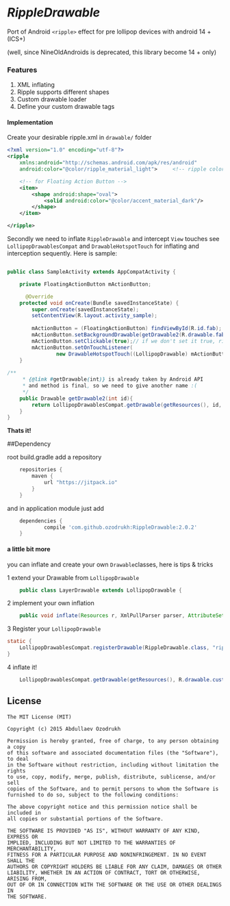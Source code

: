
*RippleDrawable*
=============
Port of Android `<ripple>` effect for pre lollipop devices with android 14 + (ICS+)

(well, since NineOldAndroids is deprecated, this library become 14 + only)

### Features
1. XML inflating
2. Ripple supports different shapes
3. Custom drawable loader
4. Define your custom drawable tags

#### Implementation

Create your desirable ripple.xml in `drawable/` folder

```xml
<?xml version="1.0" encoding="utf-8"?>
<ripple
    xmlns:android="http://schemas.android.com/apk/res/android"
    android:color="@color/ripple_material_light">     <!-- ripple color -->

    <!-- for Floating Action Button -->
    <item>
        <shape android:shape="oval">
            <solid android:color="@color/accent_material_dark"/>
        </shape>
    </item>

</ripple>

```

Secondly we need to inflate `RippleDrawable` and intercept `View` touches
see `LollipopDrawablesCompat` and `DrawableHotspotTouch` for inflating and interception sequently. Here is sample:

```java

public class SampleActivity extends AppCompatActivity {

    private FloatingActionButton mActionButton;

      @Override
    protected void onCreate(Bundle savedInstanceState) {
        super.onCreate(savedInstanceState);
        setContentView(R.layout.activity_sample);
        
        mActionButton = (FloatingActionButton) findViewById(R.id.fab);
        mActionButton.setBackgroundDrawable(getDrawable2(R.drawable.fab_background));
        mActionButton.setClickable(true);// if we don't set it true, ripple will not be played
        mActionButton.setOnTouchListener(
                new DrawableHotspotTouch((LollipopDrawable) mActionButton.getBackground()));
    }
    
/**
     * {@link #getDrawable(int)} is already taken by Android API
     * and method is final, so we need to give another name :(
     */
    public Drawable getDrawable2(int id){
        return LollipopDrawablesCompat.getDrawable(getResources(), id, getTheme());
    }
}

```

**Thats it!**

##Dependency

root build.gradle add a repository 
```groovy
    repositories {
        maven {
            url "https://jitpack.io"
        }
    }
```

and in application module just add
```groovy 
    dependencies {
            compile 'com.github.ozodrukh:RippleDrawable:2.0.2'
    }
```

#### a little bit more

you can inflate and create your own `Drawable`classes, here is tips & tricks

1 extend your Drawable from `LollipopDrawable`
```java
    public class LayerDrawable extends LollipopDrawable {
```

2 implement your own inflation
```java
    public void inflate(Resources r, XmlPullParser parser, AttributeSet attrs, Resources.Theme theme);
```
3 Register your `LollipopDrawable`
```java
static {   
    LollipopDrawablesCompat.registerDrawable(RippleDrawable.class, "ripple");
}
```

4 inflate it!
```java
    LollipopDrawablesCompat.getDrawable(getResources(), R.drawable.custom_drawable, getTheme());
```

License
--------

    The MIT License (MIT)

    Copyright (c) 2015 Abdullaev Ozodrukh
    
    Permission is hereby granted, free of charge, to any person obtaining a copy
    of this software and associated documentation files (the "Software"), to deal
    in the Software without restriction, including without limitation the rights
    to use, copy, modify, merge, publish, distribute, sublicense, and/or sell
    copies of the Software, and to permit persons to whom the Software is
    furnished to do so, subject to the following conditions:
    
    The above copyright notice and this permission notice shall be included in
    all copies or substantial portions of the Software.
    
    THE SOFTWARE IS PROVIDED "AS IS", WITHOUT WARRANTY OF ANY KIND, EXPRESS OR
    IMPLIED, INCLUDING BUT NOT LIMITED TO THE WARRANTIES OF MERCHANTABILITY,
    FITNESS FOR A PARTICULAR PURPOSE AND NONINFRINGEMENT. IN NO EVENT SHALL THE
    AUTHORS OR COPYRIGHT HOLDERS BE LIABLE FOR ANY CLAIM, DAMAGES OR OTHER
    LIABILITY, WHETHER IN AN ACTION OF CONTRACT, TORT OR OTHERWISE, ARISING FROM,
    OUT OF OR IN CONNECTION WITH THE SOFTWARE OR THE USE OR OTHER DEALINGS IN
    THE SOFTWARE.


